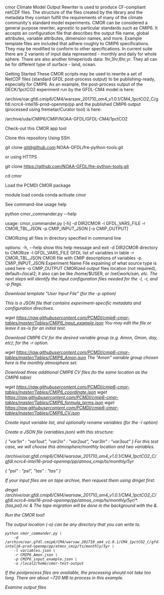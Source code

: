 cmor
Climate Model Output Rewriter is used to produce CF-compliant netCDF files. The structure of the files created by the library and the metadata they contain fulfill the requirements of many of the climate community's standard model experiments.
CMOR can be considered a general purpose rewriter, agnostic to particular standards such as CMIP6. It accepts an configuration file that describes the output file name, global attributes, variable attributes, dimension names, and more. Example template files are included that adhere roughly to CMIP6 specifications. They may be modified to conform to other specifications.
In current suite there are 2 variants of input data represented - monthly and daily for whole sphere. There are also another timeperiods data: 1hr,3hr,6hr,yr. They all can be for different type of surface - land, ocean.

Getting Started
These CMOR scripts may be used to rewrite a set of NetCDF files (standard GFDL post-process output) to be publishing-ready,
especially for CMIP6. As an example, the post-process output of the DECK/1pctCO2 experiment run by the GFDL-CM4 model is here:

/archive/oar.gfdl.cmip6/CM4/warsaw_201710_om4_v1.0.1/CM4_1pctCO2_C/gfdl.ncrc4-intel16-prod-openmp/pp
and the published CMIP6 output (processed using fremetar/Curator tool) is here:

/archive/uda/CMIP6/CMIP/NOAA-GFDL/GFDL-CM4/1pctCO2

Check-out this CMOR app tool


Clone this repository
Using SSH 

git clone git@github.com:NOAA-GFDL/fre-python-tools.git

or using HTTPS

git clone https://github.com/NOAA-GFDL/fre-python-tools.git

cd cmor

Load the PCMDI CMOR package


module load conda
conda activate cmor

See command-line usage help


python cmor_commander.py --help

usage: cmor_commander.py [-h] -d DIR2CMOR -l GFDL_VARS_FILE -r CMOR_TBL_JSON -p CMIP_INPUT_JSON [-o CMIP_OUTPUT]

CMORizing all files in directory specified in command line

options:
  -h, --help          show this help message and exit
  -d DIR2CMOR         directory to CMORize
  -l GFDL_VARS_FILE   GFDL list of variables in table
  -r CMOR_TBL_JSON    CMOR file with CMIP descriptions of variables
  -p CMIP_INPUT_JSON  Experiment Name File expaining of what source type is used here
  -o CMIP_OUTPUT      CMORized output files location (not required), default=/local2; it also can be like /home/$USER, or
                      /net|work<i>/san, etc.
The next steps will identify the input configuration files needed for the -l, -r, and -p flags.

Download template "User Input File" (for the -p option)

This is a JSON file that contains experiment-specific metadata and configuration directives.

wget https://raw.githubusercontent.com/PCMDI/cmip6-cmor-tables/master/Tables/CMIP6_input_example.json
You may edit the file or leave it as-is for an initial test.

Download CMIP6 CV for the desired variable group (e.g. Amon, Omon, day, etc); for the -r option.


wget https://raw.githubusercontent.com/PCMDI/cmip6-cmor-tables/master/Tables/CMIP6_Amon.json
The "Amon" variable group chosen here is the monthly atmosphere set.

Download three additional CMIP6 CV files (to the same location as the CMIP6 table)


wget https://raw.githubusercontent.com/PCMDI/cmip6-cmor-tables/master/Tables/CMIP6_coordinate.json
wget https://raw.githubusercontent.com/PCMDI/cmip6-cmor-tables/master/Tables/CMIP6_formula_terms.json
wget https://raw.githubusercontent.com/PCMDI/cmip6-cmor-tables/master/Tables/CMIP6_CV.json

Create input variable list, and optionally rename variables (for the -l option)

Create a JSON file (variables.json) with this structure:

{
    "var1in" : "var1out",
    "var2in" : "var2out",
    "var3in" : "var3out"
}
For this test case, we will choose this atmosphere/monthly location and two variables.

/archive/oar.gfdl.cmip6/CM4/warsaw_201710_om4_v1.0.1/CM4_1pctCO2_C/gfdl.ncrc4-intel16-prod-openmp/pp/atmos_cmip/ts/monthly/5yr

{
    "psl" : "psl",
    "tas" : "tas"
}

If your input files are on tape archive, then request them using dmget first:


dmget /archive/oar.gfdl.cmip6/CM4/warsaw_201710_om4_v1.0.1/CM4_1pctCO2_C/gfdl.ncrc4-intel16-prod-openmp/pp/atmos_cmip/ts/monthly/5yr/*.{tas,psl}.nc &
The tape migration will be done in the background with the &.

Run the CMOR tool!

The output location (-o) can be any directory that you can write to.

    python cmor_commander.py \
        -d /archive/oar.gfdl.cmip6/CM4/warsaw_201710_om4_v1.0.1/CM4_1pctCO2_C/gfdl.ncrc4-intel16-prod-openmp/pp/atmos_cmip/ts/monthly/5yr \
        -l variables.json \
        -r CMIP6_Amon.json \
        -p CMIP6_input_example.json \
        -o /local2/home/cmor-test-output
If the postprocess files are available, the processing should not take too long. There are about ~720 MB to process in this example.

Examine output files
